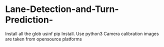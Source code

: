 # Lane-Detection-and-Turn-Prediction-
Install all the glob usinf pip Install.
Use python3
Camera calibration images are taken from opensource platforms
